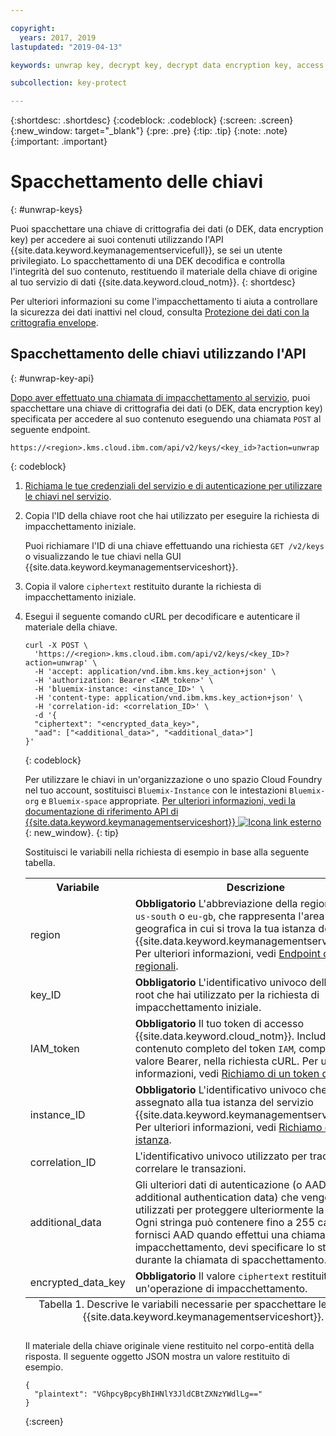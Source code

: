 ```yaml
---

copyright:
  years: 2017, 2019
lastupdated: "2019-04-13"

keywords: unwrap key, decrypt key, decrypt data encryption key, access data encryption key, envelope encryption API examples

subcollection: key-protect

---
```


{:shortdesc: .shortdesc}
{:codeblock: .codeblock}
{:screen: .screen}
{:new_window: target="_blank"}
{:pre: .pre}
{:tip: .tip}
{:note: .note}
{:important: .important}

# Spacchettamento delle chiavi
{: #unwrap-keys}

Puoi spacchettare una chiave di crittografia dei dati (o DEK, data encryption key) per accedere ai suoi contenuti utilizzando l'API {{site.data.keyword.keymanagementservicefull}}, se sei un utente privilegiato. Lo spacchettamento di una DEK decodifica e controlla l'integrità del suo contenuto, restituendo il materiale della chiave di origine al tuo servizio di dati {{site.data.keyword.cloud_notm}}.
{: shortdesc}

Per ulteriori informazioni su come l'impacchettamento ti aiuta a controllare la sicurezza dei dati inattivi nel cloud, consulta [Protezione dei dati con la crittografia envelope](/docs/services/key-protect?topic=key-protect-envelope-encryption).

## Spacchettamento delle chiavi utilizzando l'API
{: #unwrap-key-api}

[Dopo aver effettuato una chiamata di impacchettamento al servizio](/docs/services/key-protect?topic=key-protect-wrap-keys), puoi spacchettare una chiave di crittografia dei dati (o DEK, data encryption key) specificata per accedere al suo contenuto eseguendo una chiamata `POST` al seguente endpoint.

```
https://<region>.kms.cloud.ibm.com/api/v2/keys/<key_id>?action=unwrap
```
{: codeblock}

1. [Richiama le tue credenziali del servizio e di autenticazione per utilizzare le chiavi nel servizio](/docs/services/key-protect?topic=key-protect-set-up-api).

2. Copia l'ID della chiave root che hai utilizzato per eseguire la richiesta di impacchettamento iniziale.

    Puoi richiamare l'ID di una chiave effettuando una richiesta `GET /v2/keys` o visualizzando le tue chiavi nella GUI {{site.data.keyword.keymanagementserviceshort}}.

3. Copia il valore `ciphertext` restituito durante la richiesta di impacchettamento iniziale.

4. Esegui il seguente comando cURL per decodificare e autenticare il materiale della chiave.

    ```cURL
    curl -X POST \
      'https://<region>.kms.cloud.ibm.com/api/v2/keys/<key_ID>?action=unwrap' \
      -H 'accept: application/vnd.ibm.kms.key_action+json' \
      -H 'authorization: Bearer <IAM_token>' \
      -H 'bluemix-instance: <instance_ID>' \
      -H 'content-type: application/vnd.ibm.kms.key_action+json' \
      -H 'correlation-id: <correlation_ID>' \
      -d '{
      "ciphertext": "<encrypted_data_key>",
      "aad": ["<additional_data>", "<additional_data>"]
    }'
    ```
    {: codeblock}

    Per utilizzare le chiavi in un'organizzazione o uno spazio Cloud Foundry nel tuo account, sostituisci `Bluemix-Instance` con le intestazioni `Bluemix-org` e `Bluemix-space` appropriate. [Per ulteriori informazioni, vedi la documentazione di riferimento API di {{site.data.keyword.keymanagementserviceshort}} ![Icona link esterno](../../icons/launch-glyph.svg "Icona link esterno")](https://{DomainName}/apidocs/key-protect){: new_window}.
    {: tip}

    Sostituisci le variabili nella richiesta di esempio in base alla seguente tabella.
    <table>
      <tr>
        <th>Variabile</th>
        <th>Descrizione</th>
      </tr>
      <tr>
        <td><varname>region</varname></td>
        <td><strong>Obbligatorio</strong> L'abbreviazione della regione, come <code>us-south</code> o <code>eu-gb</code>, che rappresenta l'area geografica in cui si trova la tua istanza del servizio {{site.data.keyword.keymanagementserviceshort}}. Per ulteriori informazioni, vedi <a href="/docs/services/key-protect?topic=key-protect-regions#endpoints">Endpoint di servizio regionali</a>.</td>
      </tr>
      <tr>
        <td><varname>key_ID</varname></td>
        <td><strong>Obbligatorio</strong> L'identificativo univoco della chiave root che hai utilizzato per la richiesta di impacchettamento iniziale.</td>
      </tr>
      <tr>
        <td><varname>IAM_token</varname></td>
        <td><strong>Obbligatorio</strong> Il tuo token di accesso {{site.data.keyword.cloud_notm}}. Includi il contenuto completo del token <code>IAM</code>, compreso il valore Bearer, nella richiesta cURL. Per ulteriori informazioni, vedi <a href="/docs/services/key-protect?topic=key-protect-retrieve-access-token">Richiamo di un token di accesso</a>.</td>
      </tr>
      <tr>
        <td><varname>instance_ID</varname></td>
        <td><strong>Obbligatorio</strong> L'identificativo univoco che viene assegnato alla tua istanza del servizio {{site.data.keyword.keymanagementserviceshort}}. Per ulteriori informazioni, vedi <a href="/docs/services/key-protect?topic=key-protect-retrieve-instance-ID">Richiamo di un ID istanza</a>.</td>
      </tr>
      <tr>
        <td><varname>correlation_ID</varname></td>
        <td>L'identificativo univoco utilizzato per tracciare e correlare le transazioni.</td>
      </tr>
      <tr>
        <td><varname>additional_data</varname></td>
        <td>Gli ulteriori dati di autenticazione (o AAD, additional authentication data) che vengono utilizzati per proteggere ulteriormente la chiave. Ogni stringa può contenere fino a 255 caratteri. Se fornisci AAD quando effettui una chiamata di impacchettamento, devi specificare lo stesso AAD durante la chiamata di spacchettamento.</td>
      </tr>
      <tr>
        <td><varname>encrypted_data_key</varname></td>
        <td><strong>Obbligatorio</strong> Il valore <code>ciphertext</code> restituito durante un'operazione di impacchettamento.</td>
      </tr>
      <caption style="caption-side:bottom;">Tabella 1. Descrive le variabili necessarie per spacchettare le chiavi in {{site.data.keyword.keymanagementserviceshort}}.</caption>
    </table>

    Il materiale della chiave originale viene restituito nel corpo-entità della risposta. Il seguente oggetto JSON mostra un valore restituito di esempio.

    ```
    {
      "plaintext": "VGhpcyBpcyBhIHNlY3JldCBtZXNzYWdlLg=="
    }
    ```
    {:screen}
